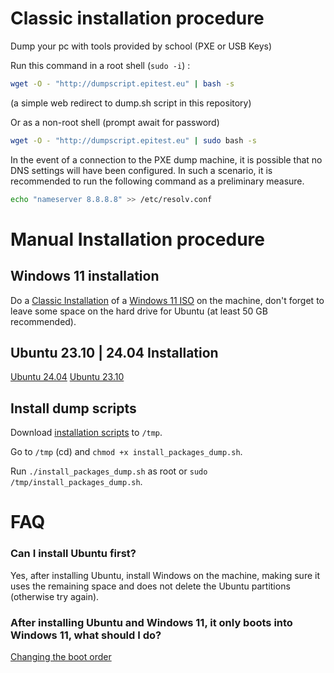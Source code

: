 # Classic installation procedure

Dump your pc with tools provided by school (PXE or USB Keys)

Run this command in a root shell (`sudo -i`) :

```sh
wget -O - "http://dumpscript.epitest.eu" | bash -s
```
(a simple web redirect to dump.sh script in this repository)

Or as a non-root shell (prompt await for password)

```sh
wget -O - "http://dumpscript.epitest.eu" | sudo bash -s
```

In the event of a connection to the PXE dump machine, it is possible that no DNS settings will have been configured. In such a scenario, it is recommended to run the following command as a preliminary measure.
```sh
echo "nameserver 8.8.8.8" >> /etc/resolv.conf
```

# Manual Installation procedure

## Windows 11 installation

Do a [Classic Installation](https://www.tomshardware.com/how-to/clean-install-windows-11) of a [Windows 11 ISO](https://www.microsoft.com/en-us/software-download/windows11) on the machine, don't forget to leave some space on the hard drive for Ubuntu (at least 50 GB recommended).

## Ubuntu 23.10 | 24.04 Installation

[Ubuntu 24.04](https://releases.ubuntu.com/noble/)
[Ubuntu 23.10](https://releases.ubuntu.com/mantic/)

## Install dump scripts

Download [installation scripts](https://github.com/Epitech/dump) to `/tmp`.

Go to `/tmp` (cd) and `chmod +x install_packages_dump.sh`.

Run `./install_packages_dump.sh` as root or `sudo /tmp/install_packages_dump.sh`.

# FAQ

### Can I install Ubuntu first?

Yes, after installing Ubuntu, install Windows on the machine, making sure it uses the remaining space and does not delete the Ubuntu partitions (otherwise try again).

### After installing Ubuntu and Windows 11, it only boots into Windows 11, what should I do?

[Changing the boot order](https://askubuntu.com/a/1394945)